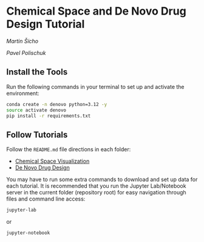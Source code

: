 # Chemical Space and De Novo Drug Design Tutorial

*Martin Šícho*

*Pavel Polischuk*

## Install the Tools

Run the following commands in your terminal to set up and activate the environment:

```bash
conda create -n denovo python=3.12 -y
source activate denovo
pip install -r requirements.txt
```

## Follow Tutorials

Follow the `README.md` file directions in each folder:

- [Chemical Space Visualization](./chemspace/README.md)
- [De Novo Drug Design](./denovo/README.md)

You may have to run some extra commands to download and set up data for each tutorial. It is recommended that you run the Jupyter Lab/Notebook server in the current folder (repository root) for easy navigation through files and command line access:

```bash
jupyter-lab
```

or

```bash
jupyter-notebook
```
